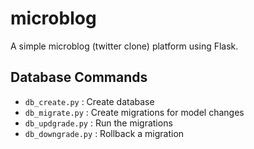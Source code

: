 # microblog
A simple microblog (twitter clone) platform using Flask.

## Database Commands
- `db_create.py` : Create database
- `db_migrate.py` : Create migrations for model changes
- `db_updgrade.py` : Run the migrations
- `db_downgrade.py` : Rollback a migration
